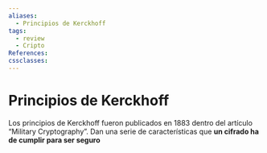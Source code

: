 ```yaml
---
aliases:
  - Principios de Kerckhoff
tags:
  - review
  - Cripto
References: 
cssclasses:
---
```

# Principios de Kerckhoff
Los principios de Kerckhoff fueron publicados en 1883 dentro del artículo “Military Cryptography”. Dan una serie de características que **un cifrado ha de cumplir para ser seguro**

